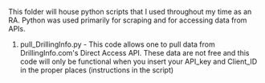This folder will house python scripts that I used throughout my time as an RA. Python was used primarily for scraping
and for accessing data from APIs.

1. pull_DrillingInfo.py - This code allows one to pull data from DrillingInfo.com's Direct Access API. These data are not free and this     code will only be functional when you insert your API_key and Client_ID in the proper places (instructions in the script)
